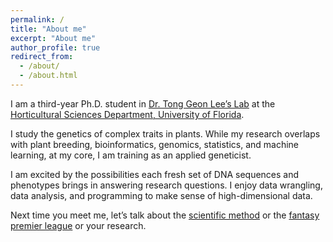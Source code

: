 ```yaml
---
permalink: /
title: "About me"
excerpt: "About me"
author_profile: true
redirect_from: 
  - /about/
  - /about.html
---
```



I am a third-year Ph.D. student in [Dr. Tong Geon Lee’s Lab](https://tonggeonlee.org/) at the [Horticultural Sciences Department, University of Florida](https://hos.ifas.ufl.edu/).




I study the genetics of complex traits in plants. While my research overlaps with plant breeding, bioinformatics, genomics, statistics, and machine learning, at my core, I am training as an applied geneticist.






I am excited by the possibilities each fresh set of DNA sequences and phenotypes brings in answering research questions. I enjoy data wrangling, data analysis, and programming to make sense of high-dimensional data.





Next time you meet me, let’s talk about the [scientific method](https://youtu.be/OL6-x0modwY) or the [fantasy premier league](https://fantasy.premierleague.com/) or your research.
